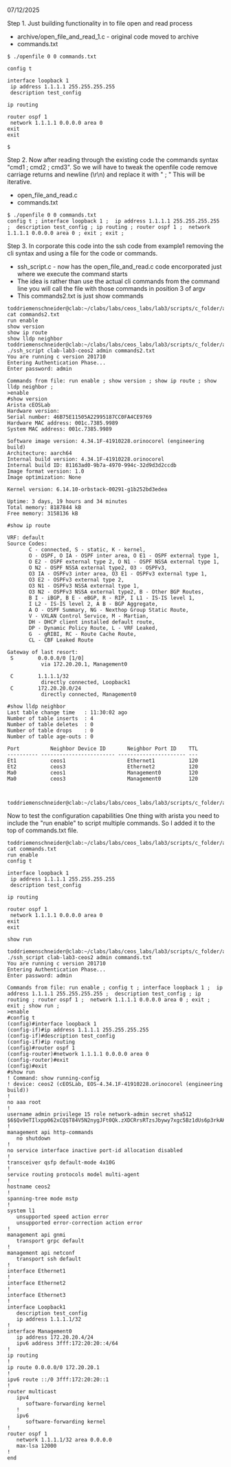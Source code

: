 07/12/2025

Step 1.
Just building functionality in to file open and read process
- archive/open_file_and_read_1.c - original code moved to archive
- commands.txt
```
$ ./openfile 0 0 commands.txt 

config t

interface loopback 1
 ip address 1.1.1.1 255.255.255.255
 description test_config

ip routing

router ospf 1
 network 1.1.1.1 0.0.0.0 area 0
exit
exit

$
```
Step 2.
Now after reading through the existing code the commands syntax "cmd1 ; cmd2 ; cmd3".
So we will have to tweak the openfile code remove carriage returns and newline (\r\n) and replace it with " ; "
This will be iterative.
- open_file_and_read.c
- commands.txt
```
$ ./openfile 0 0 commands.txt 
config t ; interface loopback 1 ;  ip address 1.1.1.1 255.255.255.255 ;  description test_config ; ip routing ; router ospf 1 ;  network 1.1.1.1 0.0.0.0 area 0 ; exit ; exit ;  
```
Step 3.
In corporate this code into the ssh code from example1 removing the cli syntax and using a file for the code or commands.
- ssh_script.c - now has the open_file_and_read.c code encorporated just where we execute the command starts
- The idea is rather than use the actual cli commands from the command line you will call the file with those commands in position 3 of argv
- This commands2.txt is just show commands
```
toddriemenschneider@clab:~/clabs/labs/ceos_labs/lab3/scripts/c_folder/arista_ssh$ cat commands2.txt
run enable
show version
show ip route
show lldp neighbor
toddriemenschneider@clab:~/clabs/labs/ceos_labs/lab3/scripts/c_folder/arista_ssh$ ./ssh_script clab-lab3-ceos2 admin commands2.txt
You are running c version 201710
Entering Authentication Phase...
Enter password: admin

Commands from file: run enable ; show version ; show ip route ; show lldp neighbor ; 
>enable
#show version
Arista cEOSLab
Hardware version: 
Serial number: 46B75E11505A22995187CC0FA4CE9769
Hardware MAC address: 001c.7385.9989
System MAC address: 001c.7385.9989

Software image version: 4.34.1F-41910228.orinocorel (engineering build)
Architecture: aarch64
Internal build version: 4.34.1F-41910228.orinocorel
Internal build ID: 81163ad0-9b7a-4970-994c-32d9d3d2ccdb
Image format version: 1.0
Image optimization: None

Kernel version: 6.14.10-orbstack-00291-g1b252bd3edea

Uptime: 3 days, 19 hours and 34 minutes
Total memory: 8187844 kB
Free memory: 3158136 kB

#show ip route

VRF: default
Source Codes:
       C - connected, S - static, K - kernel,
       O - OSPF, O IA - OSPF inter area, O E1 - OSPF external type 1,
       O E2 - OSPF external type 2, O N1 - OSPF NSSA external type 1,
       O N2 - OSPF NSSA external type2, O3 - OSPFv3,
       O3 IA - OSPFv3 inter area, O3 E1 - OSPFv3 external type 1,
       O3 E2 - OSPFv3 external type 2,
       O3 N1 - OSPFv3 NSSA external type 1,
       O3 N2 - OSPFv3 NSSA external type2, B - Other BGP Routes,
       B I - iBGP, B E - eBGP, R - RIP, I L1 - IS-IS level 1,
       I L2 - IS-IS level 2, A B - BGP Aggregate,
       A O - OSPF Summary, NG - Nexthop Group Static Route,
       V - VXLAN Control Service, M - Martian,
       DH - DHCP client installed default route,
       DP - Dynamic Policy Route, L - VRF Leaked,
       G  - gRIBI, RC - Route Cache Route,
       CL - CBF Leaked Route

Gateway of last resort:
 S        0.0.0.0/0 [1/0]
           via 172.20.20.1, Management0

 C        1.1.1.1/32
           directly connected, Loopback1
 C        172.20.20.0/24
           directly connected, Management0

#show lldp neighbor
Last table change time   : 11:30:02 ago
Number of table inserts  : 4
Number of table deletes  : 0
Number of table drops    : 0
Number of table age-outs : 0

Port          Neighbor Device ID       Neighbor Port ID    TTL
---------- ------------------------ ---------------------- ---
Et1           ceos1                    Ethernet1           120
Et2           ceos3                    Ethernet2           120
Ma0           ceos1                    Management0         120
Ma0           ceos3                    Management0         120



toddriemenschneider@clab:~/clabs/labs/ceos_labs/lab3/scripts/c_folder/arista_ssh$ 
```
Now to test the configuration capabilities
One thing with arista you need to include the "run enable" to script multiple commands. 
So I added it to the top of commands.txt file.
```
toddriemenschneider@clab:~/clabs/labs/ceos_labs/lab3/scripts/c_folder/arista_ssh$ cat commands.txt
run enable
config t

interface loopback 1
 ip address 1.1.1.1 255.255.255.255
 description test_config

ip routing

router ospf 1
 network 1.1.1.1 0.0.0.0 area 0
exit
exit

show run

toddriemenschneider@clab:~/clabs/labs/ceos_labs/lab3/scripts/c_folder/arista_ssh$ ./ssh_script clab-lab3-ceos2 admin commands.txt
You are running c version 201710
Entering Authentication Phase...
Enter password: admin

Commands from file: run enable ; config t ; interface loopback 1 ;  ip address 1.1.1.1 255.255.255.255 ;  description test_config ; ip routing ; router ospf 1 ;  network 1.1.1.1 0.0.0.0 area 0 ; exit ; exit ; show run ; 
>enable
#config t
(config)#interface loopback 1
(config-if)#ip address 1.1.1.1 255.255.255.255
(config-if)#description test_config
(config-if)#ip routing
(config)#router ospf 1
(config-router)#network 1.1.1.1 0.0.0.0 area 0
(config-router)#exit
(config)#exit
#show run
! Command: show running-config
! device: ceos2 (cEOSLab, EOS-4.34.1F-41910228.orinocorel (engineering build))
!
no aaa root
!
username admin privilege 15 role network-admin secret sha512 $6$Qv9eTIlxpp062xCQ$T84V5N2nygJFt0Qk.zXDCRrsRTzsJbywy7xgc5Bz1dUs6p3rkAKvQZwgdkhWKmmoclvMVU5fwgNH6q.p3HKT21
!
management api http-commands
   no shutdown
!
no service interface inactive port-id allocation disabled
!
transceiver qsfp default-mode 4x10G
!
service routing protocols model multi-agent
!
hostname ceos2
!
spanning-tree mode mstp
!
system l1
   unsupported speed action error
   unsupported error-correction action error
!
management api gnmi
   transport grpc default
!
management api netconf
   transport ssh default
!
interface Ethernet1
!
interface Ethernet2
!
interface Ethernet3
!
interface Loopback1
   description test_config
   ip address 1.1.1.1/32
!
interface Management0
   ip address 172.20.20.4/24
   ipv6 address 3fff:172:20:20::4/64
!
ip routing
!
ip route 0.0.0.0/0 172.20.20.1
!
ipv6 route ::/0 3fff:172:20:20::1
!
router multicast
   ipv4
      software-forwarding kernel
   !
   ipv6
      software-forwarding kernel
!
router ospf 1
   network 1.1.1.1/32 area 0.0.0.0
   max-lsa 12000
!
end

```
